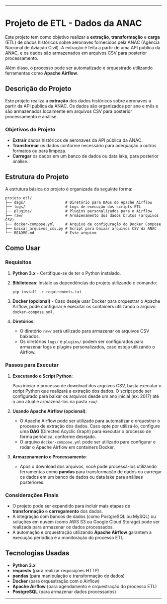 
---

# Projeto de ETL - Dados da ANAC

Este projeto tem como objetivo realizar a **extração**, **transformação** e **carga** (ETL) de dados históricos sobre aeronaves fornecidos pela ANAC (Agência Nacional de Aviação Civil). A extração é feita a partir de uma API pública da ANAC, e os dados são armazenados em arquivos CSV para posterior processamento.

Além disso, o processo pode ser automatizado e orquestrado utilizando ferramentas como **Apache Airflow**.

## Descrição do Projeto

Este projeto realiza a **extração** dos dados históricos sobre aeronaves a partir da API pública da ANAC. Os dados são organizados por ano e mês e são armazenados localmente em arquivos CSV para posterior processamento e análise.

### Objetivos do Projeto
- **Extrair** dados históricos de aeronaves da API pública da ANAC.
- **Transformar** os dados conforme necessário para adequação a outros formatos ou para limpeza.
- **Carregar** os dados em um banco de dados ou data lake, para posterior análise.

## Estrutura do Projeto

A estrutura básica do projeto é organizada da seguinte forma:

```
projeto_etl/
├── dags/                  # Diretório para DAGs do Apache Airflow
├── logs/                  # Logs de execução dos scripts ETL
├── plugins/               # Plugins personalizados para o Airflow
├── raw/                   # Armazenamento dos dados brutos (arquivos CSV)
├── docker-compose.yml     # Arquivo de configuração do Docker Compose
├── baixar_arquivos_csv.py # Script para baixar arquivos CSV da ANAC
└── README.md              # Este arquivo
```

## Como Usar

### Requisitos

1. **Python 3.x** - Certifique-se de ter o Python instalado.
2. **Bibliotecas**: Instale as dependências do projeto utilizando o comando:
   ```bash
   pip install -r requirements.txt
   ```

3. **Docker (opcional)** - Caso deseje usar Docker para orquestrar o Apache Airflow, pode configurar e executar os containers utilizando o arquivo `docker-compose.yml`.

4. **Diretórios**:
   - O diretório `raw/` será utilizado para armazenar os arquivos CSV baixados.
   - Os diretórios `logs/` e `plugins/` podem ser configurados para armazenar logs e plugins personalizados, caso esteja utilizando o Airflow.

### Passos para Executar

1. **Executando o Script Python**:

   Para iniciar o processo de download dos arquivos CSV, basta executar o script Python que realizará a extração dos dados. O script pode ser configurado para baixar os arquivos desde um ano inicial (ex: 2017) até o ano atual e armazená-los na pasta `raw/`.

2. **Usando Apache Airflow (opcional)**:
   - O Apache Airflow pode ser utilizado para automatizar e orquestrar o processo de extração dos dados. Caso opte por utilizá-lo, configure uma **DAG** (Directed Acyclic Graph) para executar o processo de forma periódica, conforme desejado.
   - O arquivo `docker-compose.yml` pode ser utilizado para configurar e rodar o Apache Airflow em containers Docker.

3. **Armazenamento e Processamento**:
   - Após o download dos arquivos, você pode processá-los utilizando ferramentas como **pandas** para transformação de dados ou carregar os dados em um banco de dados ou data lake para análises posteriores.

### Considerações Finais

- O projeto pode ser expandido para incluir mais etapas de **transformação** e **carregamento** dos dados.
- A integração com bancos de dados (como PostgreSQL ou MySQL) ou soluções em nuvem (como AWS S3 ou Google Cloud Storage) pode ser realizada para armazenar os dados processados.
- A automação e orquestração utilizando **Apache Airflow** garantem a execução periódica e a monitoração do processo ETL.

## Tecnologias Usadas

- **Python 3.x**
- **requests** (para realizar requisições HTTP)
- **pandas** (para manipulação e transformação de dados)
- **Docker** (para orquestração com o Airflow)
- **Apache Airflow** (para agendamento e orquestração do processo ETL)
- **PostgreSQL** (para armazenar dados processados)

---
